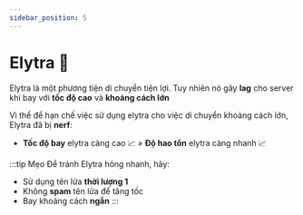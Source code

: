 ```yaml
---
sidebar_position: 5
---
```


# Elytra 🪽

Elytra là một phương tiện di chuyển tiện lợi. Tuy nhiên nó gây **lag** cho server khi bay với **tốc độ cao** và **khoảng cách lớn**

Vì thế để hạn chế việc sử dụng elytra cho việc di chuyển khoảng cách lớn, Elytra đã bị **nerf**:

- **Tốc độ bay** elytra càng cao 📈 » **Độ hao tổn** elytra càng nhanh 📈

:::tip Mẹo
Để tránh Elytra hỏng nhanh, hãy:

- Sử dụng tên lửa **thời lượng 1**
- Không **spam** tên lửa để tăng tốc
- Bay khoảng cách **ngắn**
  :::
